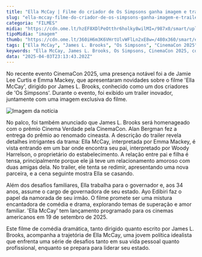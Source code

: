 ```yaml
---
title: "Ella McCay | Filme do criador de Os Simpsons ganha imagem e trailer"
slug: "ella-mccay-filme-do-criador-de-os-simpsons-ganha-imagem-e-trailer"
categoria: "FILMES"
midia: "https://cdn.ome.lt/hzEF8XDlPeOtthr6holky8wilMI=/987x0/smart/uploads/conteudo/fotos/image_14_Pd4Gylr.png"
tipoMidia: "imagem"
thumb: "https://cdn.ome.lt/360iH6m3K6VHrtUlvWFlLn2xE8w=/480x360/smart/extras/conteudos/image_14.png"
tags: ["Ella McCay", "James L. Brooks", "Os Simpsons", "CinemaCon 2025", "comédia dramática", "Emma Mackey", "Woody Harrelson", "filme político"]
keywords: "Ella McCay, James L. Brooks, Os Simpsons, CinemaCon 2025, comédia dramática, Emma Mackey, Woody Harrelson, filme político"
data: "2025-04-03T23:13:43.202Z"
---
```


No recente evento CinemaCon 2025, uma presença notável foi a de Jamie Lee Curtis e Emma Mackey, que apresentaram novidades sobre o filme 'Ella McCay', dirigido por James L. Brooks, conhecido como um dos criadores de 'Os Simpsons'. Durante o evento, foi exibido um trailer inovador, juntamente com uma imagem exclusiva do filme.

![Imagem da notícia](https://cdn.ome.lt/CQosG-as8m2VHI9SyLnqEUMkVr8=/fit-in/837x500/smart/uploads/conteudo/fotos/image_13.png)

No palco, foi também anunciado que James L. Brooks será homenageado com o prêmio Cinema Verdade pela CinemaCon. Alan Bergman fez a entrega do prêmio ao renomado cineasta. A descrição do trailer revela detalhes intrigantes da trama: Ella McCay, interpretada por Emma Mackey, é vista entrando em um bar onde encontra seu pai, interpretado por Woody Harrelson, o proprietário do estabelecimento. A relação entre pai e filha é tensa, principalmente porque ele já teve um relacionamento amoroso com duas amigas dela. No trailer, ele tenta se redimir, apresentando uma nova parceira, e a cena seguinte mostra Ella se casando.

Além dos desafios familiares, Ella trabalha para o governador e, aos 34 anos, assume o cargo de governadora de seu estado. Ayo Edibiri faz o papel da namorada de seu irmão. O filme promete ser uma mistura encantadora de comédia e drama, explorando temas de superação e amor familiar. 'Ella McCay' tem lançamento programado para os cinemas americanos em 19 de setembro de 2025.

Este filme de comédia dramática, tanto dirigido quanto escrito por James L. Brooks, acompanha a trajetória de Ella McCay, uma jovem política idealista que enfrenta uma série de desafios tanto em sua vida pessoal quanto profissional, enquanto se prepara para liderar seu estado.
